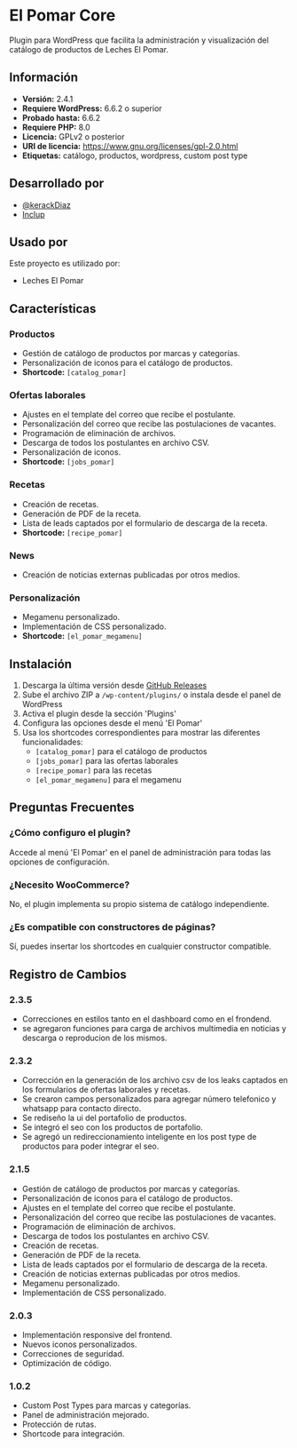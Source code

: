# El Pomar Core

Plugin para WordPress que facilita la administración y visualización del catálogo de productos de Leches El Pomar.

## Información

- **Versión:** 2.4.1
- **Requiere WordPress:** 6.6.2 o superior
- **Probado hasta:** 6.6.2  
- **Requiere PHP:** 8.0
- **Licencia:** GPLv2 o posterior
- **URI de licencia:** https://www.gnu.org/licenses/gpl-2.0.html
- **Etiquetas:** catálogo, productos, wordpress, custom post type

## Desarrollado por

- [@kerackDiaz](https://www.github.com/kerackdiaz)
- [Inclup](https://inclup.com)

## Usado por

Este proyecto es utilizado por:

- Leches El Pomar

## Características

### Productos
- Gestión de catálogo de productos por marcas y categorías.
- Personalización de iconos para el catálogo de productos.
- **Shortcode:** `[catalog_pomar]`

### Ofertas laborales
- Ajustes en el template del correo que recibe el postulante.
- Personalización del correo que recibe las postulaciones de vacantes.
- Programación de eliminación de archivos.
- Descarga de todos los postulantes en archivo CSV.
- Personalización de iconos.
- **Shortcode:** `[jobs_pomar]`

### Recetas
- Creación de recetas.
- Generación de PDF de la receta.
- Lista de leads captados por el formulario de descarga de la receta.
- **Shortcode:** `[recipe_pomar]`

### News
- Creación de noticias externas publicadas por otros medios.

### Personalización
- Megamenu personalizado.
- Implementación de CSS personalizado.
- **Shortcode:** `[el_pomar_megamenu]`

## Instalación

1. Descarga la última versión desde [GitHub Releases](https://github.com/kerackdiaz/El_PomarCoreWP/releases)
2. Sube el archivo ZIP a `/wp-content/plugins/` o instala desde el panel de WordPress
3. Activa el plugin desde la sección 'Plugins'
4. Configura las opciones desde el menú 'El Pomar'
5. Usa los shortcodes correspondientes para mostrar las diferentes funcionalidades:
    - `[catalog_pomar]` para el catálogo de productos
    - `[jobs_pomar]` para las ofertas laborales
    - `[recipe_pomar]` para las recetas
    - `[el_pomar_megamenu]` para el megamenu

## Preguntas Frecuentes

### ¿Cómo configuro el plugin?
Accede al menú 'El Pomar' en el panel de administración para todas las opciones de configuración.

### ¿Necesito WooCommerce?
No, el plugin implementa su propio sistema de catálogo independiente.

### ¿Es compatible con constructores de páginas?
Sí, puedes insertar los shortcodes en cualquier constructor compatible.

## Registro de Cambios

### 2.3.5
- Correcciones en estilos tanto en el dashboard como en el frondend.
- se agregaron funciones para carga de archivos multimedia en noticias y descarga o reproducion de los mismos.

### 2.3.2
- Corrección en la generación de los archivo csv de los leaks captados en los formularios de ofertas laborales y recetas.
- Se crearon campos personalizados para agregar número telefonico y whatsapp para contacto directo.
- Se rediseño la ui del portafolio de productos.
- Se integró el seo con los productos de portafolio.
- Se agregó un redireccionamiento inteligente en los post type de productos para poder integrar el seo.

### 2.1.5
- Gestión de catálogo de productos por marcas y categorías.
- Personalización de iconos para el catálogo de productos.
- Ajustes en el template del correo que recibe el postulante.
- Personalización del correo que recibe las postulaciones de vacantes.
- Programación de eliminación de archivos.
- Descarga de todos los postulantes en archivo CSV.
- Creación de recetas.
- Generación de PDF de la receta.
- Lista de leads captados por el formulario de descarga de la receta.
- Creación de noticias externas publicadas por otros medios.
- Megamenu personalizado.
- Implementación de CSS personalizado.

### 2.0.3
- Implementación responsive del frontend.
- Nuevos iconos personalizados.
- Correcciones de seguridad.
- Optimización de código.

### 1.0.2 
- Custom Post Types para marcas y categorías.
- Panel de administración mejorado.
- Protección de rutas.
- Shortcode para integración.



